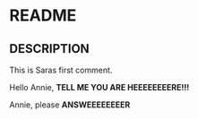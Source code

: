 README
================

DESCRIPTION
-----------

This is Saras first comment.

Hello Annie, **TELL ME YOU ARE HEEEEEEEERE!!!**

Annie, please **ANSWEEEEEEEER**
